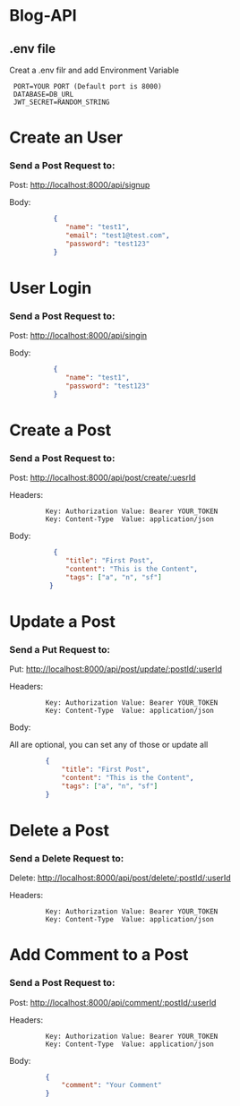 # Blog-API

## .env file
 
 Creat a .env filr and add Environment Variable
 
 ```env
  PORT=YOUR PORT (Default port is 8000)
  DATABASE=DB_URL
  JWT_SECRET=RANDOM_STRING
 ```
 
# Create an User
 
### Send a Post Request to: 
     
Post: [http://localhost:8000/api/signup]( http://localhost:8000/api/signup)  
    
Body: 
    
```JSON
           {
              "name": "test1",
              "email": "test1@test.com",
              "password": "test123"
           }    
```


# User Login

### Send a Post Request to: 
     
Post: [http://localhost:8000/api/singin](http://localhost:8000/api/singin)  
    
Body: 
    
```JSON
           {
              "name": "test1",
              "password": "test123"
           }    
```

# Create a Post

### Send a Post Request to: 
     
Post: [http://localhost:8000/api/post/create/:uesrId](http://localhost:8000/api/post/create/::uesrId)  

Headers: 
    
```
         Key: Authorization Value: Bearer YOUR_TOKEN
         Key: Content-Type  Value: application/json
```
    
Body: 

    
```JSON
           {
              "title": "First Post",
              "content": "This is the Content",
              "tags": ["a", "n", "sf"]
          }  
```


# Update a Post

### Send a Put Request to: 
     
Put: [http://localhost:8000/api/post/update/:postId/:userId](http://localhost:8000/api/post/update/:postId/:userId)  

Headers: 
    
```
         Key: Authorization Value: Bearer YOUR_TOKEN
         Key: Content-Type  Value: application/json
```
    
Body: 

 All are optional, you can set any of those or update all
 ```JSON   
          {
              "title": "First Post", 
              "content": "This is the Content",
              "tags": ["a", "n", "sf"]
          }  
```


# Delete a Post

### Send a Delete Request to: 
     
Delete: [http://localhost:8000/api/post/delete/:postId/:userId](http://localhost:8000/api/post/delete/:postId/:userId)  

Headers: 
    
```
         Key: Authorization Value: Bearer YOUR_TOKEN
         Key: Content-Type  Value: application/json
```
    
    
# Add Comment to a Post

### Send a Post Request to: 
     
Post: [http://localhost:8000/api/comment/:postId/:userId](http://localhost:8000/api/comment/:postId/:userId)  

Headers: 
    
```
         Key: Authorization Value: Bearer YOUR_TOKEN
         Key: Content-Type  Value: application/json
```
    
Body: 

 ```JSON   
          {
              "comment": "Your Comment"
          }  
```

    
 
 
